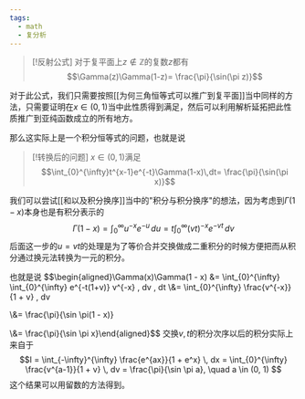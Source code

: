 ```yaml
---
tags:
  - math
  - 复分析
---
```


> [!反射公式]
> 对于复平面上$z \not \in \mathbb{Z}$的复数$z$都有$$\Gamma(z)\Gamma(1-z)= \frac{\pi}{\sin(\pi z)}$$

对于此公式，我们只需要按照[[为何三角恒等式可以推广到复平面]]当中同样的方法，只需要证明在$x\in (0,1)$当中此性质得到满足，然后可以利用解析延拓把此性质推广到亚纯函数成立的所有地方。

那么这实际上是一个积分恒等式的问题，也就是说

> [!转换后的问题]
> $x \in (0,1)$满足$$\int_{0}^{\infty}t^{x-1}e^{-t}\Gamma(1-x)\,dt= \frac{\pi}{\sin(\pi x)}$$

我们可以尝试[[和以及积分换序]]当中的"积分与积分换序"的想法，因为考虑到$\Gamma(1-x)$本身也是有积分表示的$$\Gamma(1-x)=\int_{0}^{\infty}u^{-x}e^{-u}\,du =t\int_{0}^{\infty}(vt)^{-x}e^{-vt}\,dv$$
后面这一步的$u=vt$的处理是为了等价合并交换做成二重积分的时候方便把而从积分通过换元法转换为一元的积分。

也就是说
$$\begin{aligned}\Gamma(x)\Gamma(1 - x) &= \int_{0}^{\infty} \int_{0}^{\infty} e^{-t(1+v)} v^{-x} \, dv \, dt
\\&= \int_{0}^{\infty} \frac{v^{-x}}{1 + v} \, dv

\\&= \frac{\pi}{\sin \pi(1 - x)}

\\&= \frac{\pi}{\sin \pi x}\end{aligned}$$
交换$v,t$的积分次序以后的积分实际上来自于
$$I = \int_{-\infty}^{\infty} \frac{e^{ax}}{1 + e^x} \, dx = \int_{0}^{\infty} \frac{v^{a-1}}{1 + v} \, dv = \frac{\pi}{\sin \pi a}, \quad a \in (0, 1)
$$
这个结果可以用留数的方法得到。
